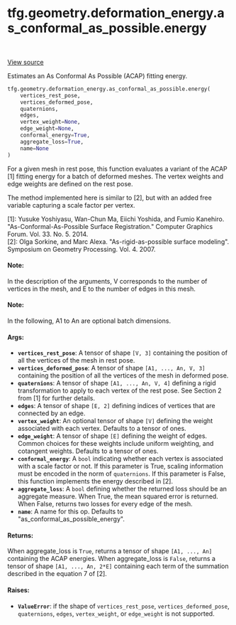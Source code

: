 <div itemscope itemtype="http://developers.google.com/ReferenceObject">
<meta itemprop="name" content="tfg.geometry.deformation_energy.as_conformal_as_possible.energy" />
<meta itemprop="path" content="Stable" />
</div>

# tfg.geometry.deformation_energy.as_conformal_as_possible.energy

<table class="tfo-notebook-buttons tfo-api" align="left">
</table>

<a target="_blank" href="https://github.com/tensorflow/graphics/blob/master/tensorflow_graphics/geometry/deformation_energy/as_conformal_as_possible.py">View
source</a>

Estimates an As Conformal As Possible (ACAP) fitting energy.

``` python
tfg.geometry.deformation_energy.as_conformal_as_possible.energy(
    vertices_rest_pose,
    vertices_deformed_pose,
    quaternions,
    edges,
    vertex_weight=None,
    edge_weight=None,
    conformal_energy=True,
    aggregate_loss=True,
    name=None
)
```



<!-- Placeholder for "Used in" -->

For a given mesh in rest pose, this function evaluates a variant of the ACAP
[1] fitting energy for a batch of deformed meshes. The vertex weights and edge
weights are defined on the rest pose.

The method implemented here is similar to [2], but with an added free variable
  capturing a scale factor per vertex.

[1]: Yusuke Yoshiyasu, Wan-Chun Ma, Eiichi Yoshida, and Fumio Kanehiro.
"As-Conformal-As-Possible Surface Registration." Computer Graphics Forum. Vol.
33. No. 5. 2014.</br>
[2]: Olga Sorkine, and Marc Alexa.
"As-rigid-as-possible surface modeling". Symposium on Geometry Processing.
Vol. 4. 2007.

#### Note:

In the description of the arguments, V corresponds to
  the number of vertices in the mesh, and E to the number of edges in this
  mesh.

#### Note:

In the following, A1 to An are optional batch dimensions.

#### Args:

* <b>`vertices_rest_pose`</b>: A tensor of shape `[V, 3]` containing the position of
  all the vertices of the mesh in rest pose.
* <b>`vertices_deformed_pose`</b>: A tensor of shape `[A1, ..., An, V, 3]` containing
  the position of all the vertices of the mesh in deformed pose.
* <b>`quaternions`</b>: A tensor of shape `[A1, ..., An, V, 4]` defining a rigid
  transformation to apply to each vertex of the rest pose. See Section 2
  from [1] for further details.
* <b>`edges`</b>: A tensor of shape `[E, 2]` defining indices of vertices that are
  connected by an edge.
* <b>`vertex_weight`</b>: An optional tensor of shape `[V]` defining the weight
  associated with each vertex. Defaults to a tensor of ones.
* <b>`edge_weight`</b>: A tensor of shape `[E]` defining the weight of edges. Common
  choices for these weights include uniform weighting, and cotangent
  weights. Defaults to a tensor of ones.
* <b>`conformal_energy`</b>: A `bool` indicating whether each vertex is associated with
  a scale factor or not. If this parameter is True, scaling information must
  be encoded in the norm of `quaternions`. If this parameter is False, this
  function implements the energy described in [2].
* <b>`aggregate_loss`</b>: A `bool` defining whether the returned loss should be an
  aggregate measure. When True, the mean squared error is returned. When
  False, returns two losses for every edge of the mesh.
* <b>`name`</b>: A name for this op. Defaults to "as_conformal_as_possible_energy".


#### Returns:

When aggregate_loss is `True`, returns a tensor of shape `[A1, ..., An]`
containing the ACAP energies. When aggregate_loss is `False`, returns a
tensor of shape `[A1, ..., An, 2*E]` containing each term of the summation
described in the equation 7 of [2].

#### Raises:

* <b>`ValueError`</b>: if the shape of `vertices_rest_pose`, `vertices_deformed_pose`,
`quaternions`, `edges`, `vertex_weight`, or `edge_weight` is not supported.
